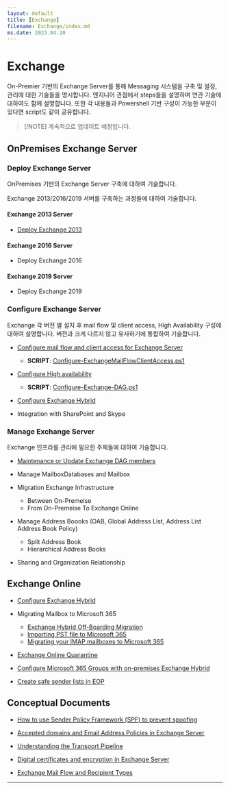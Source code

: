 ```yaml
---
layout: default
title: [Exchange]
filename: Exchange/index.md
ms.date: 2023.04.20
---
```


# Exchange

On-Premier 기반의 Exchange Server를 통해 Messaging 시스템을 구축 및 설정, 관리에 대한 기술들을 명시합니다.
엔지니어 관점에서 steps들을 설명하며 연관 기술에 대하여도 함께 설명합니다. 또한 각 내용들과 Powershell 기반 구성이 가능한 부분이 있다면 script도 같이 공유합니다.

> [!NOTE] 계속적으로 업데이트 예정입니다.

## OnPremises Exchange Server

### Deploy Exchange Server

OnPremises 기반의 Exchange Server 구축에 대하여 기술합니다.

Exchange 2013/2016/2019 서버를 구축하는 과정들에 대하여 기술합니다.

#### Exchange 2013 Server

- [Deploy Exchange 2013](OnPremises/Deploy-Exchange-2013)

#### Exchange 2016 Server

- Deploy Exchange 2016

#### Exchange 2019 Server

- Deploy Exchange 2019

### Configure Exchange Server

Exchange 각 버전 별 설치 후 mail flow 및 client access, High Availability 구성에 대하여 설명합니다. 버전과 크게 다르지 않고 유사하기에 통합하여 기술합니다.

- [Configure mail flow and client access for Exchange Server](Configure-mail-flow-and-client-access-for-Exchange-Server)

    - **SCRIPT**: [Configure-ExchangeMailFlowClientAccess.ps1](https://github.com/kj-park/tech/blob/main/Exchange/source/Configure-ExchangeMailFlowClientAccess.ps1)

- [Configure High availability](Configure-High-availability)

    - **SCRIPT**: [Configure-Exchange-DAG.ps1](https://github.com/kj-park/tech/blob/main/Exchange/source/Configure-Exchange-DAG.ps1)

- [Configure Exchange Hybrid](Configure-Exchange-Hybrid)

- Integration with SharePoint and Skype

### Manage Exchange Server

Exchange 인프라를 관리에 필요한 주제들에 대하여 기술합니다.

- [Maintenance or Update Exchange DAG members](Maintenance-or-Update-DAG-Members)

- Manage MailboxDatabases and Mailbox

- Migration Exchange Infrastructure
    - Between On-Premeise
    - From On-Premeise To Exchange Online

- Manage Address Boooks (OAB, Global Address List, Address List Address Book Policy)
    - Split Address Book
    - Hierarchical Address Books

- Sharing and Organization Relationship

## Exchange Online

- [Configure Exchange Hybrid](Configure-Exchange-Hybrid)

- Migrating Mailbox to Microsoft 365
    - [Exchange Hybrid Off-Boarding Migration](Online/Exchange-Hybrid-Off-Boarding-Migration)
    - [Importing PST file to Microsoft 365](Online/Importing-PST-file-to-Microsoft-365)
    - [Migrating your IMAP mailboxes to Microsoft 365](Online/Migrating-your-IMAP-mailboxes-to-Microsoft-365)

- [Exchange Online Quarantine](Online/Exchange-Online-Quarantine)

- [Configure Microsoft 365 Groups with on-premises Exchange Hybrid](Online/Configure-Microsoft-365-Groups-with-on-premises-Exchange-Hybrid)

- [Create safe sender lists in EOP](Online/Create-safe-sender-lists-in-EOP)

## Conceptual Documents

- [How to use Sender Policy Framework (SPF) to prevent spoofing](Conceptual/Sender-Policy-Framework)

- [Accepted domains and Email Address Policies in Exchange Server](Conceptual/Accepted-domains-and-Email-Address-Policies-in-Exchange-Server)

- [Understanding the Transport Pipeline](Conceptual/Understanding-the-Transport-pipeline)

- [Digital certificates and encryption in Exchange Server](Conceptual/Certificate-and-Encrpytion-in-Exchange-Server)

- [Exchange Mail Flow and Recipient Types](Conceptual/Exchange-Mail-Flow-and-Recipient-Types)

---
